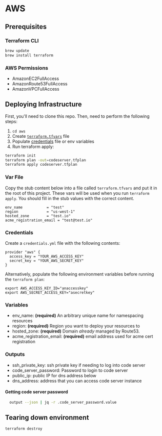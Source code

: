 # AWS


## Prerequisites

### Terraform CLI

```bash
brew update
brew install terraform
```

### AWS Permissions
- AmazonEC2FullAccess
- AmazonRoute53FullAccess
- AmazonVPCFullAccess


## Deploying Infrastructure

First, you'll need to clone this repo. Then, need to perform the following steps:

1. `cd aws`
1. Create [`terraform.tfvars`](/aws/README.md#var-file) file
1. Populate [credentials](/aws/README.md#credentials) file or env variables
1. Run terraform apply:
  ```bash
  terraform init
  terraform plan -out=codeserver.tfplan
  terraform apply codeserver.tfplan
  ```

### Var File

Copy the stub content below into a file called `terraform.tfvars` and put it in the root of this project.
These vars will be used when you run `terraform apply`.
You should fill in the stub values with the correct content.

```hcl
env_name           = "test"
region             = "us-west-1"
hosted_zone        = "test.io"
acme_registration_email = "test@test.io"
```

### Credentials

Create a `credentials.yml` file with the following contents:

```
provider "aws" {
  access_key = "YOUR_AWS_ACCESS_KEY"
  secret_key = "YOUR_AWS_SECRET_KEY"
}
```

Alternatively, populate the following environment variables before running the `terraform plan`:

```
export AWS_ACCESS_KEY_ID="anaccesskey"
export AWS_SECRET_ACCESS_KEY="asecretkey"
```

### Variables

- env_name: **(required)** An arbitrary unique name for namespacing resources
- region: **(required)** Region you want to deploy your resources to
- hosted_zone: **(required)** Domain *already* managed by Route53. 
- acme_registration_email: **(required)** email address used for acme cert registration

### Outputs

- ssh_private_key: ssh private key if needing to log into code server
- code_server_password: Password to login to code server
- public_ip: public IP for dns address below
- dns_address: address that you can access code server instance

#### Getting code server password
```bash
  output --json | jq -r .code_server_password.value
  ```

## Tearing down environment

```bash
terraform destroy
```
